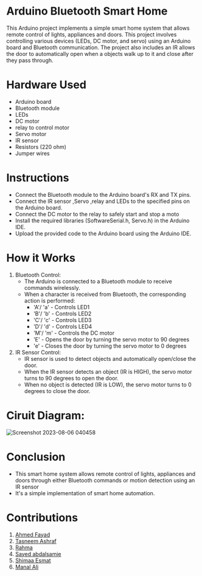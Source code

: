 # Arduino Bluetooth Smart Home
This Arduino project implements a simple smart home system that allows remote control of lights, appliances and doors.
This project involves controlling various devices (LEDs, DC motor, and servo) using an Arduino board and Bluetooth communication. The project also includes an IR allows the door to automatically open when a objects walk up to it and close after they pass through.
# Hardware Used
- Arduino board
- Bluetooth module
- LEDs
- DC motor
- relay to control motor
- Servo motor
- IR sensor
- Resistors (220 ohm)
- Jumper wires
# Instructions
* Connect the Bluetooth module to the Arduino board's RX and TX pins.
* Connect the IR sensor ,Servo ,relay and LEDs to the specified pins on the Arduino board.
* Connect the DC motor to the relay to safely start and stop a moto
* Install the required libraries (SoftwareSerial.h, Servo.h) in the Arduino IDE.
* Upload the provided code to the Arduino board using the Arduino IDE.
# How it Works
1. Bluetooth Control:
   * The Arduino is connected to a Bluetooth module to receive commands wirelessly.
   * When a character is received from Bluetooth, the corresponding action is performed:
     * 'A'/ 'a' - Controls LED1
     * 'B'/ 'b' - Controls LED2
     * 'C'/ 'c' - Controls LED3
     * 'D'/ 'd' - Controls LED4
     * 'M'/ 'm' - Controls the DC motor
     * 'E' - Opens the door by turning the servo motor to 90 degrees
     * 'e' - Closes the door by turning the servo motor to 0 degrees
  2. IR Sensor Control:
     - IR sensor is used to detect objects and automatically open/close the door.
     - When the IR sensor detects an object (IR is HIGH), the servo motor turns to 90 degrees to open the door.
     - When no object is detected (IR is LOW), the servo motor turns to 0 degrees to close the door.
# Ciruit Diagram:
![Screenshot 2023-08-06 040458](https://github.com/Shimaa-esmat/Smart_Home/assets/120101693/ffd56e38-86d4-4cf0-944b-af0718936665)
# Conclusion
* This smart home system allows remote control of lights, appliances and doors through either Bluetooth commands or motion detection using an IR sensor
* It's a simple implementation of smart home automation.
# Contributions
 1. [Ahmed Fayad](https://github.com/0xAMF)
 2. [Tasneem Ashraf](https://github.com/tasnym1)
 3. [Rahma](https://github.com/RAHMA993)
 4. [Sayed abdalsamie](https://github.com/SayedAbdalsamie)
 5. [Shimaa Esmat](https://github.com/Shimaa-esmat)
 6. [Manal Ali](https://github.com/manal-3li)



